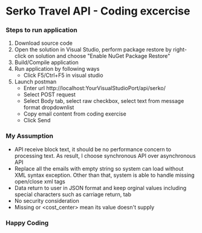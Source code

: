 # Serko Travel API - Coding excercise
### Steps to run application
1. Download source code
2. Open the solution in Visual Studio, perform package restore by right-click on solution and choose "Enable NuGet Package Restore"
3. Build/Compile application
4. Run application by following ways
   - Click F5/Ctrl+F5 in visual studio
5. Launch postman
   - Enter url http://localhost:YourVisualStudioPort/api/serko/
   - Select POST request
   - Select Body tab, select raw checkbox, select text from message format dropdownlist
   - Copy email content from coding exercise
   - Click Send
   
### My Assumption
   - API receive block text, it should be no performance concern to processing text. As result, I choose synchronous API over asynchronous API
   - Replace all the emails with empty string so system can load without XML syntax exception. Other than that, system is able to handle missing open/close xml tags
   - Data return to user in JSON format and keep orginal values including special characters such as carriage return, tab
   - No security consideration
   - Missing <total> or <cost_center> mean its value doesn't supply
   
### Happy Coding